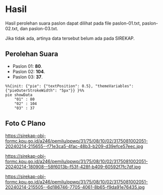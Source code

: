 # Hasil

Hasil perolehan suara paslon dapat dilihat pada file paslon-01.txt, paslon-02.txt, dan paslon-03.txt.

Jika tidak ada, artinya data tersebut belum ada pada SIREKAP.

## Perolehan Suara

 * Paslon 01: **80**.
 * Paslon 02: **104**.
 * Paslon 03: **37**.

```mermaid
%%{init: {"pie": {"textPosition": 0.5}, "themeVariables": {"pieOuterStrokeWidth": "5px"}} }%%
pie showData
    "01" : 80
    "02" : 104
    "03" : 37
```
## Foto C Plano

https://sirekap-obj-formc.kpu.go.id/a246/pemilu/ppwp/31/75/08/10/02/3175081002051-20240214-215655--f71e3ca5-4fac-48b3-b209-d39efce57eec.jpg

https://sirekap-obj-formc.kpu.go.id/a246/pemilu/ppwp/31/75/08/10/02/3175081002051-20240214-180908--58f6013b-f53f-428f-b409-60592f7fc7df.jpg

https://sirekap-obj-formc.kpu.go.id/a246/pemilu/ppwp/31/75/08/10/02/3175081002051-20240214-215505--6d186746-7705-4061-8b65-f9da91e76435.jpg
